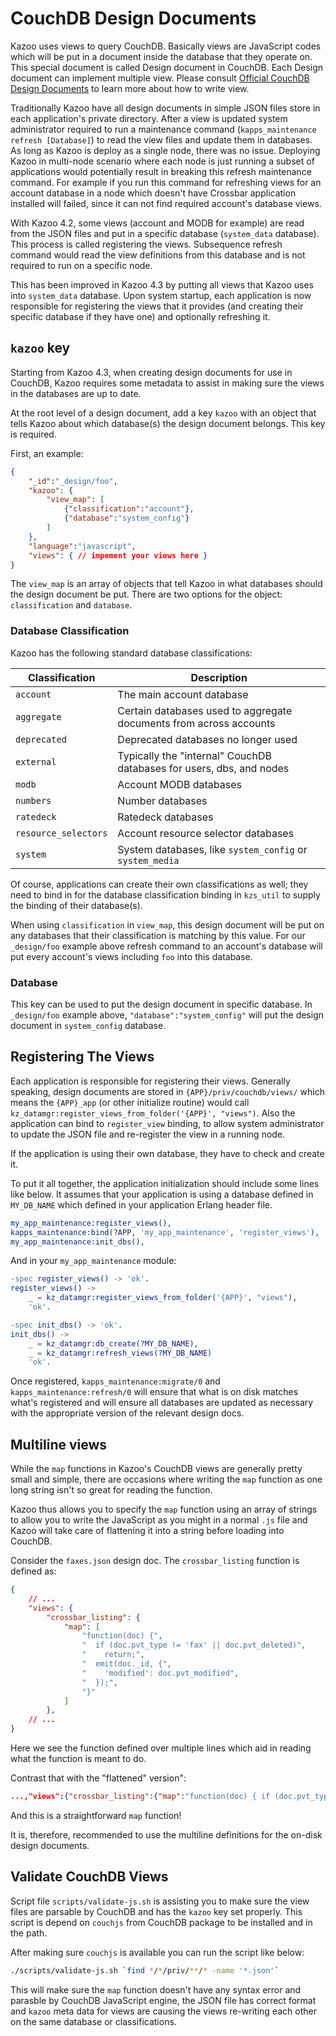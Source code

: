# CouchDB Design Documents

Kazoo uses views to query CouchDB. Basically views are JavaScript codes which will be put in a document inside the database that they operate on. This special document is called Design document in CouchDB. Each Design document can implement multiple view. Please consult [Official CouchDB Design Documents](http://docs.couchdb.org/en/stable/ddocs/index.html) to learn more about how to write view.

Traditionally Kazoo have all design documents in simple JSON files store in each application's private directory. After a view is updated system administrator required to run a maintenance command (`kapps_maintenance refresh [Database]`) to read the view files and update them in databases. As long as Kazoo is deploy as a single node, there was no issue. Deploying Kazoo in multi-node scenario where each node is just running a subset of applications would potentially result in breaking this refresh maintenance command. For example if you run this command for refreshing views for an account database in a node which doesn't have Crossbar application installed will failed, since it can not find required account's database views.

With Kazoo 4.2, some views (account and MODB for example) are read from the JSON files and put in a specific database (`system_data` database). This process is called registering the views. Subsequence refresh command would read the view definitions from this database and is not required to run on a specific node.

This has been improved in Kazoo 4.3 by putting all views that Kazoo uses into `system_data` database. Upon system startup, each application is now responsible for registering the views that it provides (and creating their specific database if they have one) and optionally refreshing it.

## `kazoo` key

Starting from Kazoo 4.3, when creating design documents for use in CouchDB, Kazoo requires some metadata to assist in making sure the views in the databases are up to date.

At the root level of a design document, add a key `kazoo` with an object that tells Kazoo about which database(s) the design document belongs. This key is required.

First, an example:

```json
{
    "_id":"_design/foo",
    "kazoo": {
        "view_map": [
            {"classification":"account"},
            {"database":"system_config"}
        ]
    },
    "language":"javascript",
    "views": { // impement your views here }
}
```

The `view_map` is an array of objects that tell Kazoo in what databases should the design document be put. There are two options for the object: `classification` and `database`.

### Database Classification

Kazoo has the following standard database classifications:

Classification | Description
-------------- | -----------
`account` | The main account database
`aggregate` | Certain databases used to aggregate documents from across accounts
`deprecated` | Deprecated databases no longer used
`external` | Typically the "internal" CouchDB databases for users, dbs, and nodes
`modb` | Account MODB databases
`numbers` | Number databases
`ratedeck` | Ratedeck databases
`resource_selectors` | Account resource selector databases
`system` | System databases, like `system_config` or `system_media`

Of course, applications can create their own classifications as well; they need to bind in for the database classification binding in `kzs_util` to supply the binding of their database(s).

When using `classification` in `view_map`, this design document will be put on any databases that their classification is matching by this value. For our `_design/foo` example above refresh command to an account's database will put every account's views including `foo` into this database.

### Database

This key can be used to put the design document in specific database. In `_design/foo` example above, `"database":"system_config"` will put the design document in `system_config` database.

## Registering The Views

Each application is responsible for registering their views. Generally speaking, design documents are stored in `{APP}/priv/couchdb/views/` which means the `{APP}_app` (or other initialize routine) would call `kz_datamgr:register_views_from_folder('{APP}', "views")`. Also the application can bind to `register_view` binding, to allow system administrator to update the JSON file and re-register the view in a running node.

If the application is using their own database, they have to check and create it.

To put it all together, the application initialization should include some lines like below. It assumes that your application is using a database defined in `MY_DB_NAME` which defined in your application Erlang header file.

```erlang
my_app_maintenance:register_views(),
kapps_maintenance:bind(?APP, 'my_app_maintenance', 'register_views'),
my_app_maintenance:init_dbs(),
```

And in your `my_app_maintenance` module:

```erlang
-spec register_views() -> 'ok'.
register_views() ->
    _ = kz_datamgr:register_views_from_folder('{APP}', "views"),
    'ok'.

-spec init_dbs() -> 'ok'.
init_dbs() ->
    _ = kz_datamgr:db_create(?MY_DB_NAME),
    _ = kz_datamgr:refresh_views(?MY_DB_NAME)
    'ok'.
```

Once registered, `kapps_maintenance:migrate/0` and `kapps_maintenance:refresh/0` will ensure that what is on disk matches what's registered and will ensure all databases are updated as necessary with the appropriate version of the relevant design docs.

## Multiline views

While the `map` functions in Kazoo's CouchDB views are generally pretty small and simple, there are occasions where writing the `map` function as one long string isn't so great for reading the function.

Kazoo thus allows you to specify the `map` function using an array of strings to allow you to write the JavaScript as you might in a normal `.js` file and Kazoo will take care of flattening it into a string before loading into CouchDB.

Consider the `faxes.json` design doc. The `crossbar_listing` function is defined as:

```json
{
    // ...
    "views": {
        "crossbar_listing": {
            "map": [
                "function(doc) {",
                "  if (doc.pvt_type != 'fax' || doc.pvt_deleted)",
                "    return;",
                "  emit(doc._id, {",
                "    'modified': doc.pvt_modified",
                "  });",
                "}"
            ]
        },
    // ...
}
```

Here we see the function defined over multiple lines which aid in reading what the function is meant to do.

Contrast that with the "flattened" version":

```json
...,"views":{"crossbar_listing":{"map":"function(doc) { if (doc.pvt_type != 'fax' || doc.pvt_deleted) return; emit([doc.pvt_created, doc._id], {'id': doc._id, 'status': doc.pvt_job_status, 'to': doc.to_number, 'from': doc.from_number, 'created': doc.pvt_created}); }"},...
```

And this is a straightforward `map` function!

It is, therefore, recommended to use the multiline definitions for the on-disk design documents.

## Validate CouchDB Views

Script file `scripts/validate-js.sh` is assisting you to make sure the view files are parsable by CouchDB and has the `kazoo` key set properly. This script is depend on `couchjs` from CouchDB package to be installed and in the path.

After making sure `couchjs` is available you can run the script like below:

```bash
./scripts/validate-js.sh `find */*/priv/**/* -name '*.json'`
```

This will make sure the `map` function doesn't have any syntax error and parasble by CouchDB JavaScript engine, the JSON file has correct format and `kazoo` meta data for views are causing the views re-writing each other on the same database or classifications.
